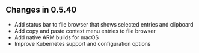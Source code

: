 ## Changes in 0.5.40
- Add status bar to file browser that shows selected entries and clipboard
- Add copy and paste context menu entries to file browser
- Add native ARM builds for macOS
- Improve Kubernetes support and configuration options